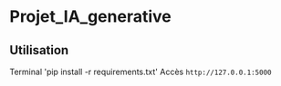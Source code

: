 # Projet_IA_generative

## Utilisation
Terminal 'pip install -r requirements.txt'
Accès `http://127.0.0.1:5000`